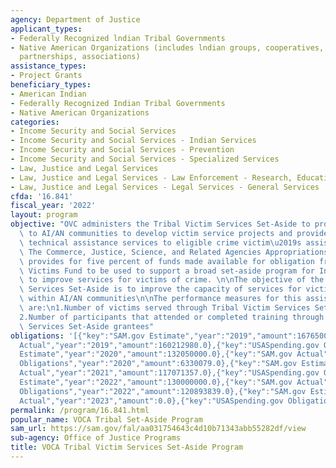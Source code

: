 ```yaml
---
agency: Department of Justice
applicant_types:
- Federally Recognized lndian Tribal Governments
- Native American Organizations (includes lndian groups, cooperatives, corporations,
  partnerships, associations)
assistance_types:
- Project Grants
beneficiary_types:
- American Indian
- Federally Recognized Indian Tribal Governments
- Native American Organizations
categories:
- Income Security and Social Services
- Income Security and Social Services - Indian Services
- Income Security and Social Services - Prevention
- Income Security and Social Services - Specialized Services
- Law, Justice and Legal Services
- Law, Justice and Legal Services - Law Enforcement - Research, Education, Training
- Law, Justice and Legal Services - Legal Services - General Services
cfda: '16.841'
fiscal_year: '2022'
layout: program
objective: "OVC administers the Tribal Victim Services Set-Aside to provide support\
  \ to AI/AN communities to develop victim service projects and provide training and\
  \ technical assistance services to eligible crime victim\u2019s assistance programs.\
  \ The Commerce, Justice, Science, and Related Agencies Appropriations Act, 2019,\
  \ provides for five percent of funds made available for obligation from the Crime\
  \ Victims Fund to be used to support a broad set-aside program for Indian tribes\
  \ to improve services for victims of crime. \n\nThe objective of the Tribal Victim\
  \ Services Set-Aside is to improve the capacity of services for victims of crime\
  \ within AI/AN communities\n\nThe performance measures for this assistance listing\
  \ are:\n1.Number of victims served through Tribal Victim Services Set-Aside grantees\n\
  2.Number of participants that attended or completed training through Tribal Victim\
  \ Services Set-Aside grantees"
obligations: '[{"key":"SAM.gov Estimate","year":"2019","amount":167650000.0},{"key":"SAM.gov
  Actual","year":"2019","amount":160212980.0},{"key":"USASpending.gov Obligations","year":"2019","amount":106282704.0},{"key":"SAM.gov
  Estimate","year":"2020","amount":132050000.0},{"key":"SAM.gov Actual","year":"2020","amount":132040756.0},{"key":"USASpending.gov
  Obligations","year":"2020","amount":6330079.0},{"key":"SAM.gov Estimate","year":"2021","amount":101750000.0},{"key":"SAM.gov
  Actual","year":"2021","amount":117071357.0},{"key":"USASpending.gov Obligations","year":"2021","amount":205838744.15},{"key":"SAM.gov
  Estimate","year":"2022","amount":130000000.0},{"key":"SAM.gov Actual","year":"2022","amount":129989910.0},{"key":"USASpending.gov
  Obligations","year":"2022","amount":120893839.0},{"key":"SAM.gov Estimate","year":"2023","amount":95000000.0},{"key":"SAM.gov
  Actual","year":"2023","amount":0.0},{"key":"USASpending.gov Obligations","year":"2023","amount":-2241139.06}]'
permalink: /program/16.841.html
popular_name: VOCA Tribal Set-Aside Program
sam_url: https://sam.gov/fal/aa031754643c4d10b71343abb55282df/view
sub-agency: Office of Justice Programs
title: VOCA Tribal Victim Services Set-Aside Program
---
```

